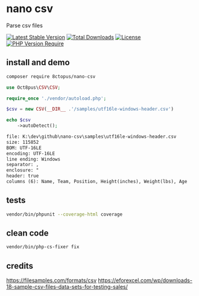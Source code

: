 # nano csv

Parse csv files

[![Latest Stable Version](http://poser.pugx.org/8ctopus/nano-csv/v)](https://packagist.org/packages/8ctopus/nano-csv) [![Total Downloads](http://poser.pugx.org/8ctopus/nano-csv/downloads)](https://packagist.org/packages/8ctopus/nano-csv) [![License](http://poser.pugx.org/8ctopus/nano-csv/license)](https://packagist.org/packages/8ctopus/nano-csv) [![PHP Version Require](http://poser.pugx.org/8ctopus/nano-csv/require/php)](https://packagist.org/packages/8ctopus/nano-csv)

## install and demo

```sh
composer require 8ctopus/nano-csv
```

```php
use Oct8pus\CSV\CSV;

require_once './vendor/autoload.php';

$csv = new CSV(__DIR__ .'/samples/utf16le-windows-header.csv')

echo $csv
    ->autoDetect();
```

```txt
file: K:\dev\github\nano-csv\samples\utf16le-windows-header.csv
size: 115852
BOM: UTF-16LE
encoding: UTF-16LE
line ending: Windows
separator: ,
enclosure: "
header: true
columns (6): Name, Team, Position, Height(inches), Weight(lbs), Age
```

## tests

```sh
vendor/bin/phpunit --coverage-html coverage
```

## clean code

```sh
vendor/bin/php-cs-fixer fix
```

## credits

https://filesamples.com/formats/csv
https://eforexcel.com/wp/downloads-18-sample-csv-files-data-sets-for-testing-sales/

